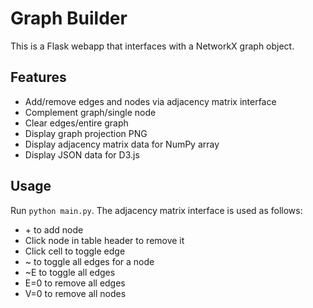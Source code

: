# Graph Builder

This is a Flask webapp that interfaces with a NetworkX graph object.

## Features

- Add/remove edges and nodes via adjacency matrix interface
- Complement graph/single node
- Clear edges/entire graph
- Display graph projection PNG 
- Display adjacency matrix data for NumPy array
- Display JSON data for D3.js

## Usage
Run `python main.py`. The adjacency matrix interface is used as follows:

- \+ to add node
- Click node in table header to remove it
- Click cell to toggle edge
- ~ to toggle all edges for a node
- ~E to toggle all edges
- E=0 to remove all edges
- V=0 to remove all nodes

